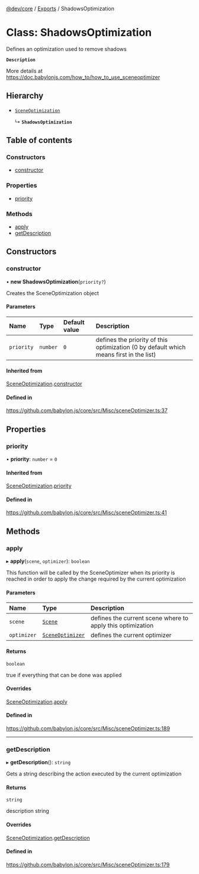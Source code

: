 [@dev/core](../README.md) / [Exports](../modules.md) / ShadowsOptimization

# Class: ShadowsOptimization

Defines an optimization used to remove shadows

**`Description`**

More details at https://doc.babylonjs.com/how_to/how_to_use_sceneoptimizer

## Hierarchy

- [`SceneOptimization`](SceneOptimization.md)

  ↳ **`ShadowsOptimization`**

## Table of contents

### Constructors

- [constructor](ShadowsOptimization.md#constructor)

### Properties

- [priority](ShadowsOptimization.md#priority)

### Methods

- [apply](ShadowsOptimization.md#apply)
- [getDescription](ShadowsOptimization.md#getdescription)

## Constructors

### constructor

• **new ShadowsOptimization**(`priority?`)

Creates the SceneOptimization object

#### Parameters

| Name | Type | Default value | Description |
| :------ | :------ | :------ | :------ |
| `priority` | `number` | `0` | defines the priority of this optimization (0 by default which means first in the list) |

#### Inherited from

[SceneOptimization](SceneOptimization.md).[constructor](SceneOptimization.md#constructor)

#### Defined in

https://github.com/babylon.js/core/src/Misc/sceneOptimizer.ts:37

## Properties

### priority

• **priority**: `number` = `0`

#### Inherited from

[SceneOptimization](SceneOptimization.md).[priority](SceneOptimization.md#priority)

#### Defined in

https://github.com/babylon.js/core/src/Misc/sceneOptimizer.ts:41

## Methods

### apply

▸ **apply**(`scene`, `optimizer`): `boolean`

This function will be called by the SceneOptimizer when its priority is reached in order to apply the change required by the current optimization

#### Parameters

| Name | Type | Description |
| :------ | :------ | :------ |
| `scene` | [`Scene`](Scene.md) | defines the current scene where to apply this optimization |
| `optimizer` | [`SceneOptimizer`](SceneOptimizer.md) | defines the current optimizer |

#### Returns

`boolean`

true if everything that can be done was applied

#### Overrides

[SceneOptimization](SceneOptimization.md).[apply](SceneOptimization.md#apply)

#### Defined in

https://github.com/babylon.js/core/src/Misc/sceneOptimizer.ts:189

___

### getDescription

▸ **getDescription**(): `string`

Gets a string describing the action executed by the current optimization

#### Returns

`string`

description string

#### Overrides

[SceneOptimization](SceneOptimization.md).[getDescription](SceneOptimization.md#getdescription)

#### Defined in

https://github.com/babylon.js/core/src/Misc/sceneOptimizer.ts:179
